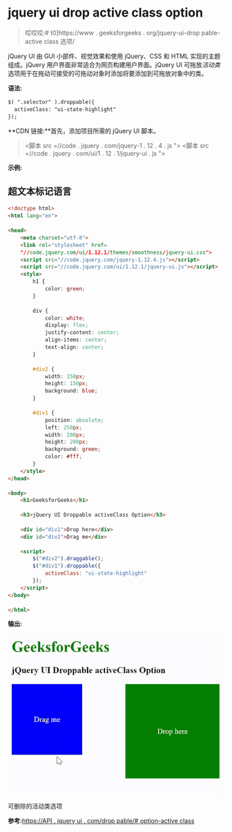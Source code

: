 # jquery ui drop active class option

> 哎哎哎:# t0]https://www . geeksforgeeks . org/jquery-ui-drop pable-active class 选项/

jQuery UI 由 GUI 小部件、视觉效果和使用 jQuery、CSS 和 HTML 实现的主题组成。jQuery 用户界面非常适合为网页构建用户界面。jQuery UI 可拖放*活动类*选项用于在拖动可接受的可拖动对象时添加将要添加到可拖放对象中的类。

**语法:**

```html
$( ".selector" ).droppable({
  activeClass: "ui-state-highlight"
});
```

**CDN 链接:**首先，添加项目所需的 jQuery UI 脚本。

> <link rel="”stylesheet”" href="”//code.jquery.com/ui/1.12.1/themes/smoothness/jquery-ui.css”">
> <脚本 src =//code . jquery . com/jquery-1 . 12 . 4 . js "></脚本>
> <脚本 src =//code . jquery . com/ui/1 . 12 . 1/jquery-ui . js "></脚本>

**示例:**

## 超文本标记语言

```html
<!doctype html>
<html lang="en">

<head>
    <meta charset="utf-8">
    <link rel="stylesheet" href=
    "//code.jquery.com/ui/1.12.1/themes/smoothness/jquery-ui.css">
    <script src="//code.jquery.com/jquery-1.12.4.js"></script>
    <script src="//code.jquery.com/ui/1.12.1/jquery-ui.js"></script>
    <style>
        h1 {
            color: green;
        }

        div {
            color: white;
            display: flex;
            justify-content: center;
            align-items: center;
            text-align: center;
        }

        #div2 {
            width: 150px;
            height: 150px;
            background: blue;
        }

        #div1 {
            position: absolute;
            left: 250px;
            width: 200px;
            height: 200px;
            background: green;
            color: #fff;
        }
    </style>
</head>

<body>
    <h1>GeeksforGeeks</h1>

    <h3>jQuery UI Droppable activeClass Option</h3>

    <div id="div1">Drop here</div>
    <div id="div2">Drag me</div>

    <script>
        $("#div2").draggable();
        $("#div1").droppable({
            activeClass: "ui-state-highlight"
        });
    </script>
</body>

</html>
```

**输出:**

![](img/771eca2170f11d895a8d36a3c5943661.png)

可删除的活动类选项

**参考:**[https://API . jquery ui . com/drop pable/# option-active class](https://api.jqueryui.com/droppable/#option-activeClass)